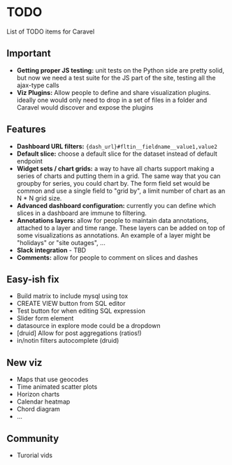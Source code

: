 # TODO
List of TODO items for Caravel

## Important
* **Getting proper JS testing:** unit tests on the Python side are pretty
    solid, but now we need a test suite for the JS part of the site,
    testing all the ajax-type calls
* **Viz Plugins:** Allow people to define and share visualization plugins.
    ideally one would only need to drop in a set of files in a folder and
    Caravel would discover and expose the plugins

## Features
* **Dashboard URL filters:** `{dash_url}#fltin__fieldname__value1,value2`
* **Default slice:** choose a default slice for the dataset instead of
    default endpoint
* **Widget sets / chart grids:** a way to have all charts support making
    a series of charts and putting them in a grid. The same way that you
    can groupby for series, you could chart by. The form field set would be
    common and use a single field to "grid by", a limit number of chart as
    an N * N grid size.
* **Advanced dashboard configuration:** currently you can define which
    slices in a dashboard are immune to filtering.
* **Annotations layers:** allow for people to maintain data annotations,
    attached to a layer and time range. These layers can be added on top of
    some visualizations as annotations. An example of a layer might be
    "holidays" or "site outages", ...
* **Slack integration** - TBD
* **Comments:** allow for people to comment on slices and dashes


## Easy-ish fix
* Build matrix to include mysql using tox
* CREATE VIEW button from SQL editor
* Test button for when editing SQL expression
* Slider form element
* datasource in explore mode could be a dropdown
* [druid] Allow for post aggregations (ratios!)
* in/notin filters autocomplete (druid)

## New viz
* Maps that use geocodes
* Time animated scatter plots
* Horizon charts
* Calendar heatmap
* Chord diagram
* ...

## Community
* Turorial vids
